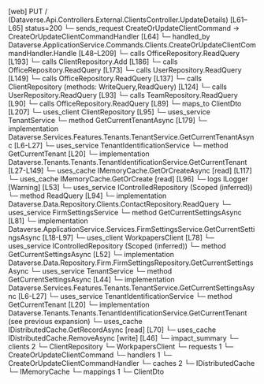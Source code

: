 [web] PUT /  (Dataverse.Api.Controllers.External.ClientsController.UpdateDetails)  [L61–L65] status=200
  └─ sends_request CreateOrUpdateClientCommand -> CreateOrUpdateClientCommandHandler [L64]
    └─ handled_by Dataverse.ApplicationService.Commands.Clients.CreateOrUpdateClientCommandHandler.Handle [L48–L209]
      └─ calls OfficeRepository.ReadQuery [L193]
      └─ calls ClientRepository.Add [L186]
      └─ calls OfficeRepository.ReadQuery [L173]
      └─ calls UserRepository.ReadQuery [L149]
      └─ calls OfficeRepository.ReadQuery [L137]
      └─ calls ClientRepository (methods: WriteQuery,ReadQuery) [L124]
      └─ calls UserRepository.ReadQuery [L93]
      └─ calls TeamRepository.ReadQuery [L90]
      └─ calls OfficeRepository.ReadQuery [L89]
      └─ maps_to ClientDto [L207]
      └─ uses_client ClientRepository [L95]
      └─ uses_service TenantService
        └─ method GetCurrentTenantAsync [L179]
          └─ implementation Dataverse.Services.Features.Tenants.TenantService.GetCurrentTenantAsync [L6-L27]
            └─ uses_service TenantIdentificationService
              └─ method GetCurrentTenant [L20]
                └─ implementation Dataverse.Tenants.Tenants.TenantIdentificationService.GetCurrentTenant [L27-L149]
                  └─ uses_cache IMemoryCache.GetOrCreateAsync [read] [L117]
                  └─ uses_cache IMemoryCache.GetOrCreate [read] [L96]
                  └─ logs ILogger<ITenantIdentificationService> [Warning] [L53]
      └─ uses_service IControlledRepository<Contact> (Scoped (inferred))
        └─ method ReadQuery [L94]
          └─ implementation Dataverse.Data.Repository.Clients.ContactRepository.ReadQuery
      └─ uses_service FirmSettingsService
        └─ method GetCurrentSettingsAsync [L81]
          └─ implementation Dataverse.ApplicationService.Services.FirmSettingsService.GetCurrentSettingsAsync [L18-L97]
            └─ uses_client WorkpapersClient [L78]
            └─ uses_service IControlledRepository<FirmSettings> (Scoped (inferred))
              └─ method GetCurrentSettingsAsync [L52]
                └─ implementation Dataverse.Data.Repository.Firm.FirmSettingsRepository.GetCurrentSettingsAsync
            └─ uses_service TenantService
              └─ method GetCurrentSettingsAsync [L44]
                └─ implementation Dataverse.Services.Features.Tenants.TenantService.GetCurrentSettingsAsync [L6-L27]
                  └─ uses_service TenantIdentificationService
                    └─ method GetCurrentTenant [L20]
                      └─ implementation Dataverse.Tenants.Tenants.TenantIdentificationService.GetCurrentTenant (see previous expansion)
            └─ uses_cache IDistributedCache.GetRecordAsync [read] [L70]
            └─ uses_cache IDistributedCache.RemoveAsync [write] [L46]
  └─ impact_summary
    └─ clients 2
      └─ ClientRepository
      └─ WorkpapersClient
    └─ requests 1
      └─ CreateOrUpdateClientCommand
    └─ handlers 1
      └─ CreateOrUpdateClientCommandHandler
    └─ caches 2
      └─ IDistributedCache
      └─ IMemoryCache
    └─ mappings 1
      └─ ClientDto

